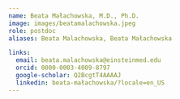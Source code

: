 ```yaml
---
name: Beata Małachowska, M.D., Ph.D.
image: images/beatamalachowska.jpeg
role: postdoc
aliases: Beata Malachowska, Beata Małachowska

links:
  email: beata.malachowska@einsteinmed.edu
  orcid: 0000-0003-4009-8797
  google-scholar: Q2BcgtT4AAAAJ
  linkedin: beata-małachowska/?locale=en_US
---
```



